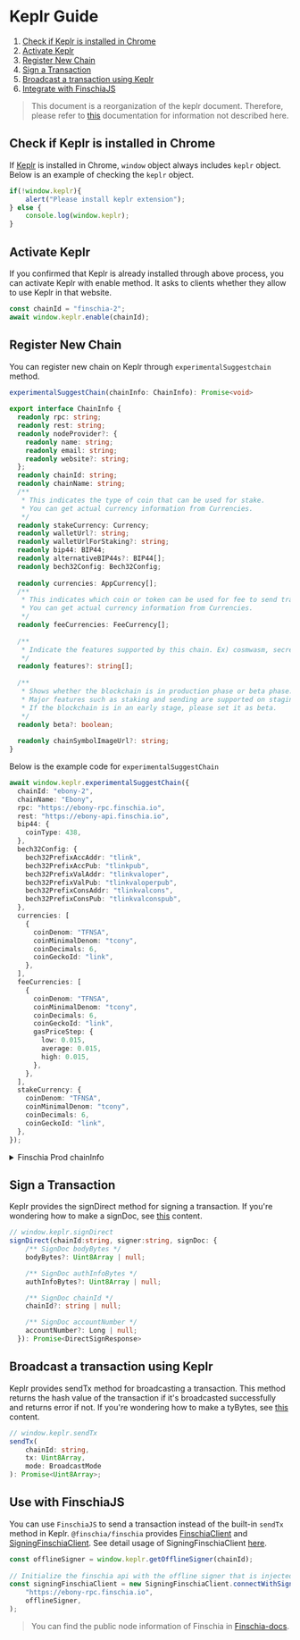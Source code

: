 # Keplr Guide

1. [Check if Keplr is installed in Chrome](#check-if-keplr-is-installed-in-chrome)
2. [Activate Keplr](#activate-keplr)
3. [Register New Chain](#register-new-chain)
4. [Sign a Transaction](#sign-a-transaction)
5. [Broadcast a transaction using Keplr](#broadcast-a-transaction-using-keplr)
6. [Integrate with FinschiaJS](#integrate-with-finschiajs)



> This document is a reorganization of the keplr document. Therefore, please refer to [this](https://docs.keplr.app/api/) documentation for information not described here.

## Check if Keplr is installed in Chrome
If [Keplr](https://www.keplr.app) is installed in Chrome, `window` object always includes `keplr` object. Below is an example of checking the `keplr` object.

```js
if(!window.keplr){
    alert("Please install keplr extension");
} else {
    console.log(window.keplr);
}
```

## Activate Keplr
If you confirmed that Keplr is already installed through above process, you can activate Keplr with enable method. It asks to clients whether they allow to use Keplr in that website.

```js
const chainId = "finschia-2";
await window.keplr.enable(chainId);
```

## Register New Chain
You can register new chain on Keplr through `experimentalSuggestchain` method.

```ts
experimentalSuggestChain(chainInfo: ChainInfo): Promise<void>
 
export interface ChainInfo {
  readonly rpc: string;
  readonly rest: string;
  readonly nodeProvider?: {
    readonly name: string;
    readonly email: string;
    readonly website?: string;
  };
  readonly chainId: string;
  readonly chainName: string;
  /**
   * This indicates the type of coin that can be used for stake.
   * You can get actual currency information from Currencies.
   */
  readonly stakeCurrency: Currency;
  readonly walletUrl?: string;
  readonly walletUrlForStaking?: string;
  readonly bip44: BIP44;
  readonly alternativeBIP44s?: BIP44[];
  readonly bech32Config: Bech32Config;
 
  readonly currencies: AppCurrency[];
  /**
   * This indicates which coin or token can be used for fee to send transaction.
   * You can get actual currency information from Currencies.
   */
  readonly feeCurrencies: FeeCurrency[];
 
  /**
   * Indicate the features supported by this chain. Ex) cosmwasm, secretwasm ...
   */
  readonly features?: string[];
 
  /**
   * Shows whether the blockchain is in production phase or beta phase.
   * Major features such as staking and sending are supported on staging blockchains, but without guarantee.
   * If the blockchain is in an early stage, please set it as beta.
   */
  readonly beta?: boolean;
 
  readonly chainSymbolImageUrl?: string;
}
```

Below is the example code for `experimentalSuggestChain`

```ts
await window.keplr.experimentalSuggestChain({
  chainId: "ebony-2",
  chainName: "Ebony",
  rpc: "https://ebony-rpc.finschia.io",
  rest: "https://ebony-api.finschia.io",
  bip44: {
    coinType: 438,
  },
  bech32Config: {
    bech32PrefixAccAddr: "tlink",
    bech32PrefixAccPub: "tlinkpub",
    bech32PrefixValAddr: "tlinkvaloper",
    bech32PrefixValPub: "tlinkvaloperpub",
    bech32PrefixConsAddr: "tlinkvalcons",
    bech32PrefixConsPub: "tlinkvalconspub",
  },
  currencies: [
    {
      coinDenom: "TFNSA",
      coinMinimalDenom: "tcony",
      coinDecimals: 6,
      coinGeckoId: "link",
    },
  ],
  feeCurrencies: [
    {
      coinDenom: "TFNSA",
      coinMinimalDenom: "tcony",
      coinDecimals: 6,
      coinGeckoId: "link",
      gasPriceStep: {
        low: 0.015,
        average: 0.015,
        high: 0.015,
      },
    },
  ],
  stakeCurrency: {
    coinDenom: "TFNSA",
    coinMinimalDenom: "tcony",
    coinDecimals: 6,
    coinGeckoId: "link",
  },
});
```

<details>
    <summary>Finschia Prod chainInfo </summary>

```ts
finschia_chainInfo = {
    chainId: "finschia-2",
    chainName: "Finschia",
    rpc: "https://finschia-rpc.finschia.io/",
    rest: "https://finschia-api.finschia.io",
    bip44: {
        coinType: 438,
    },
    bech32Config: {
        bech32PrefixAccAddr: "link",
        bech32PrefixAccPub: "linkpub",
        bech32PrefixValAddr: "linkvaloper",
        bech32PrefixValPub: "linkvaloperpub",
        bech32PrefixConsAddr: "linkvalcons",
        bech32PrefixConsPub: "linkvalconspub",
    },
    currencies: [
        {
            coinDenom: "FNSA",
            coinMinimalDenom: "cony",
            coinDecimals: 6,
            coinGeckoId: "link",
        },
    ],
    feeCurrencies: [
        {
            coinDenom: "FNSA",
            coinMinimalDenom: "cony",
            coinDecimals: 6,
            coinGeckoId: "link",
            gasPriceStep: {
              low: 0.015,
              average: 0.015,
              high: 0.015,
            },
        },
    ],
    stakeCurrency: {
        coinDenom: "FNSA",
        coinMinimalDenom: "cony",
        coinDecimals: 6,
        coinGeckoId: "link",
    },
};
```

</details>


## Sign a Transaction
 Keplr provides the signDirect method for signing a transaction. If you're wondering how to make a signDoc, see [this](https://docs.finschia.network/node-management/interaction-with-finschia/using-javascript#create-a-transaction) content.

```ts
// window.keplr.signDirect
signDirect(chainId:string, signer:string, signDoc: {
    /** SignDoc bodyBytes */
    bodyBytes?: Uint8Array | null;

    /** SignDoc authInfoBytes */
    authInfoBytes?: Uint8Array | null;

    /** SignDoc chainId */
    chainId?: string | null;

    /** SignDoc accountNumber */
    accountNumber?: Long | null;
  }): Promise<DirectSignResponse>

```

## Broadcast a transaction using Keplr
Keplr provides sendTx method for broadcasting a transaction. This method returns the hash value of the transaction if it's broadcasted successfully and returns error if not. If you're wondering how to make a tyBytes, see [this](https://docs.finschia.network/node-management/interaction-with-finschia/using-javascript#create-a-transaction) content.

```ts
// window.keplr.sendTx
sendTx(
    chainId: string,
    tx: Uint8Array,
    mode: BroadcastMode
): Promise<Uint8Array>;

```

## Use with FinschiaJS
You can use `FinschiaJS` to send a transaction instead of the built-in `sendTx` method in Keplr. `@finschia/finschia` provides [FinschiaClient](https://github.com/Finschia/finschia-js/blob/175cb196819837010d425d8c7c794723e306f181/packages/finschia/src/finschiaclient.ts#L136) and [SigningFinschiaClient](https://github.com/Finschia/finschia-js/blob/main/packages/finschia/src/signingfinschiaclient.ts#L104). See detail usage of SigningFinschiaClient [here](https://github.com/Finschia/finschia-js/blob/main/packages/finschia/src/signingfinschiaclient.spec.ts).

```ts
const offlineSigner = window.keplr.getOfflineSigner(chainId);
 
// Initialize the finschia api with the offline signer that is injected by keplr extension.
const signingFinschiaClient = new SigningFinschiaClient.connectWithSigner(
    "https://ebony-rpc.finschia.io",
    offlineSigner,
);
```

> You can find the public node information of Finschia in [Finschia-docs](https://docs.finschia.network/node-management/interaction-with-finschia/overview#public-application-node).
